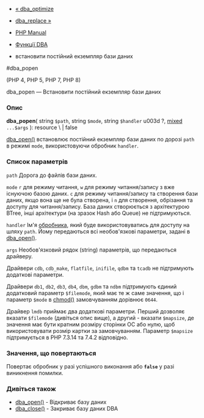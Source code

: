 - [« dba_optimize](function.dba-optimize.md)
- [dba_replace »](function.dba-replace.md)

- [PHP Manual](index.md)
- [Функції DBA](ref.dba.md)
- встановити постійний екземпляр бази даних

#dba_popen

(PHP 4, PHP 5, PHP 7, PHP 8)

dba_popen — Встановити постійний екземпляр бази даних

### Опис

**dba_popen**(
string `$path`,
string `$mode`,
string `$handler` u003d ?,
[mixed](language.types.declarations.md#language.types.declarations.mixed)
`...$args`
): resource \ | false

[dba_open()](function.dba-open.md) встановлює постійний екземпляр
бази даних по дорозі `path` в режимі `mode`, використовуючи обробник
`handler`.

### Список параметрів

`path`
Дорога до файлів бази даних.

`mode`
`r` для режиму читання, `w` для режиму читання/запису з вже існуючою
базою даних. `c` для режиму читання/запису та створення бази даних, якщо
вона ще не була створена, і `n` для створення, обрізання та доступу для
читання/запису. База даних створюється з архітектурою BTree, інші
архітектури (на зразок Hash або Queue) не підтримуються.

`handler`
Ім'я [обробника](dba.requirements.md), який буде використовуватись
для доступу на шляху `path`. Йому передаються всі необов'язкові параметри,
задані в [dba_open()](function.dba-open.md).

`args`
Необов'язковий рядок (string) параметрів, що передаються драйверу.

Драйвери `cdb`, `cdb_make`, `flatfile`, `inifile`, `qdbm` та `tcadb` не
підтримують додаткові параметри.

Драйвери `db1`, `db2`, `db3`, `db4`, `dbm`, `gdbm` та `ndbm` підтримують
єдиний додатковий параметр `$filemode`, який має те ж саме
значення, що і параметр `$mode` в [chmod()](function.chmod.md)
замовчуванням дорівнює `0644`.

Драйвер `lmdb` приймає два додаткові параметри. Перший дозволяє
вказати `$filemode` (дивіться опис вище), а другий - вказати
`$mapsize`, де значення має бути кратним розміру сторінки ОС або
нулю, щоб використовувати розмір картки за замовчуванням. Параметр `$mapsize`
підтримується в PHP 7.3.14 та 7.4.2 відповідно.

### Значення, що повертаються

Повертає обробник у разі успішного виконання або **`false`**
у разі виникнення помилки.

### Дивіться також

- [dba_open()](function.dba-open.md) - Відкриває базу даних
- [dba_close()](function.dba-close.md) - Закриває базу даних DBA
